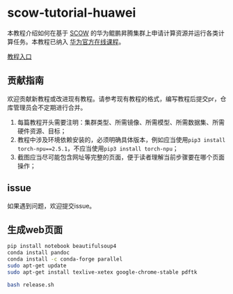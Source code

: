 # scow-tutorial-huawei
本教程介绍如何在基于 [SCOW](https://www.pkuscow.com/) 的华为鲲鹏昇腾集群上申请计算资源并运行各类计算任务。本教程已纳入 [华为官方在线课程](https://www.hiascend.com/developer/courses/detail/1909399063897702401)。

[教程入口](https://github.com/PKUHPC/scow-tutorial-huawei/blob/main/tutorial_scow_huawei.md)

## 贡献指南
欢迎贡献新教程或改进现有教程。请参考现有教程的格式，编写教程后提交pr，仓库管理员会不定期进行合并。
1. 每篇教程开头需要注明：集群类型、所需镜像、所需模型、所需数据集、所需硬件资源、目标；
2. 教程中涉及环境依赖安装的，必须明确具体版本，例如应当使用`pip3 install torch-npu==2.5.1`，不应当使用`pip3 install torch-npu`；
3. 截图应当尽可能包含网址等完整的页面，便于读者理解当前步骤要在哪个页面操作；

## issue
如果遇到问题，欢迎提交issue。

## 生成web页面

```bash
pip install notebook beautifulsoup4
conda install pandoc
conda install -c conda-forge parallel 
sudo apt-get update
sudo apt-get install texlive-xetex google-chrome-stable pdftk

bash release.sh
```
